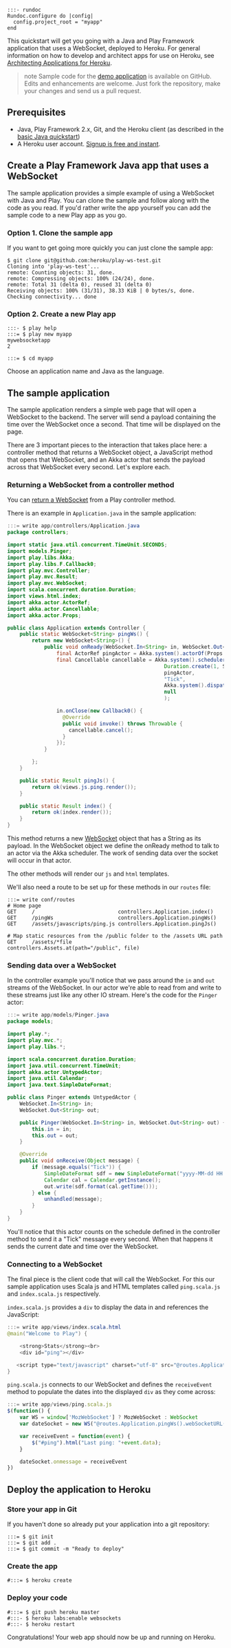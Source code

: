 ```
:::- rundoc
Rundoc.configure do |config|
  config.project_root = "myapp"
end
```

This quickstart will get you going with a Java and Play Framework application that uses a WebSocket, deployed to Heroku. For general information on how to develop and architect apps for use on Heroku, see [Architecting Applications for Heroku](https://devcenter.heroku.com/articles/architecting-apps).

>note
> Sample code for the [demo application](https://github.com/heroku/play-ws-test) is available on GitHub. Edits and enhancements are welcome. Just fork the repository, make your changes and send us a pull request.

## Prerequisites

* Java, Play Framework 2.x, Git, and the Heroku client (as described in the [basic Java quickstart](java))
* A Heroku user account.  [Signup is free and instant](https://api.heroku.com/signup/devcenter).

## Create a Play Framework Java app that uses a WebSocket

The sample application provides a simple example of using a WebSocket with Java and Play. You can clone the sample and follow along with the code as you read. If you'd rather write the app yourself you can add the sample code to a new Play app as you go.

### Option 1. Clone the sample app

If you want to get going more quickly you can just clone the sample app:

```term
$ git clone git@github.com:heroku/play-ws-test.git
Cloning into 'play-ws-test'...
remote: Counting objects: 31, done.
remote: Compressing objects: 100% (24/24), done.
remote: Total 31 (delta 0), reused 31 (delta 0)
Receiving objects: 100% (31/31), 38.33 KiB | 0 bytes/s, done.
Checking connectivity... done
```

### Option 2. Create a new Play app

```term
:::- $ play help
:::= $ play new myapp
mywebsocketapp
2

:::= $ cd myapp
```

Choose an application name and Java as the language.

## The sample application

The sample application renders a simple web page that will open a WebSocket to the backend. The server will send a payload containing the time over the WebSocket once a second. That time will be displayed on the page.

There are 3 important pieces to the interaction that takes place here: a controller method that returns a WebSocket object, a JavaScript method that opens that WebSocket, and an Akka actor that sends the payload across that WebSocket every second. Let's explore each.

### Returning a WebSocket from a controller method

You can [return a WebSocket](http://www.playframework.com/documentation/2.2.x/JavaWebSockets) from a Play controller method.

There is an example in `Application.java` in the sample application:

```java
:::= write app/controllers/Application.java
package controllers;

import static java.util.concurrent.TimeUnit.SECONDS;
import models.Pinger;
import play.libs.Akka;
import play.libs.F.Callback0;
import play.mvc.Controller;
import play.mvc.Result;
import play.mvc.WebSocket;
import scala.concurrent.duration.Duration;
import views.html.index;
import akka.actor.ActorRef;
import akka.actor.Cancellable;
import akka.actor.Props;

public class Application extends Controller {
    public static WebSocket<String> pingWs() {
        return new WebSocket<String>() {
            public void onReady(WebSocket.In<String> in, WebSocket.Out<String> out) {
                final ActorRef pingActor = Akka.system().actorOf(Props.create(Pinger.class, in, out));
                final Cancellable cancellable = Akka.system().scheduler().schedule(Duration.create(1, SECONDS),
                                                   Duration.create(1, SECONDS),
                                                   pingActor,
                                                   "Tick",
                                                   Akka.system().dispatcher(),
                                                   null
                                                   );

                in.onClose(new Callback0() {
                  @Override
                  public void invoke() throws Throwable {
                    cancellable.cancel();
                  }
                });
            }

        };
    }

    public static Result pingJs() {
        return ok(views.js.ping.render());
    }

    public static Result index() {
        return ok(index.render());
    }
}
```

This method returns a new [WebSocket](http://www.playframework.com/documentation/2.0/api/java/play/mvc/WebSocket.html) object that has a String as its payload. In the WebSocket object we define the onReady method to talk to an actor via the Akka scheduler. The work of sending data over the socket will occur in that actor.

The other methods will render our `js` and `html` templates.


We'll also need a route to be set up for these methods in our `routes` file:

```
:::= write conf/routes
# Home page
GET     /                           controllers.Application.index()
GET     /pingWs                     controllers.Application.pingWs()
GET     /assets/javascripts/ping.js controllers.Application.pingJs()

# Map static resources from the /public folder to the /assets URL path
GET     /assets/*file               controllers.Assets.at(path="/public", file)
```

### Sending data over a WebSocket

In the controller example you'll notice that we pass around the `in` and `out` streams of the WebSocket. In our actor we're able to read from and write to these streams just like any other IO stream. Here's the code for the `Pinger` actor:

```java
:::= write app/models/Pinger.java
package models;

import play.*;
import play.mvc.*;
import play.libs.*;

import scala.concurrent.duration.Duration;
import java.util.concurrent.TimeUnit;
import akka.actor.UntypedActor;
import java.util.Calendar;
import java.text.SimpleDateFormat;

public class Pinger extends UntypedActor {
    WebSocket.In<String> in;
    WebSocket.Out<String> out;

    public Pinger(WebSocket.In<String> in, WebSocket.Out<String> out) {
        this.in = in;
        this.out = out;
    }

    @Override
    public void onReceive(Object message) {
        if (message.equals("Tick")) {
            SimpleDateFormat sdf = new SimpleDateFormat("yyyy-MM-dd HH:mm:ss");
            Calendar cal = Calendar.getInstance();
            out.write(sdf.format(cal.getTime()));
        } else {
            unhandled(message);
        }
    }
}
```

You'll notice that this actor counts on the schedule defined in the controller method to send it a "Tick" message every second. When that happens it sends the current date and time over the WebSocket.

### Connecting to a WebSocket

The final piece is the client code that will call the WebSocket. For this our sample application uses Scala js and HTML templates called `ping.scala.js` and `index.scala.js` respectively.

`index.scala.js` provides a `div` to display the data in and references the JavaScript:

```java
:::= write app/views/index.scala.html
@main("Welcome to Play") {

    <strong>Stats</strong><br>
    <div id="ping"></div>

   <script type="text/javascript" charset="utf-8" src="@routes.Application.pingJs()"></script>
}
```

`ping.scala.js` connects to our WebSocket and defines the `receiveEvent` method to populate the dates into the displayed `div` as they come across:

```javascript
:::= write app/views/ping.scala.js
$(function() {
    var WS = window['MozWebSocket'] ? MozWebSocket : WebSocket
    var dateSocket = new WS("@routes.Application.pingWs().webSocketURL(request)")

    var receiveEvent = function(event) {
        $("#ping").html("Last ping: "+event.data);
    }

    dateSocket.onmessage = receiveEvent
})
```

## Deploy the application to Heroku

### Store your app in Git

If you haven't done so already put your application into a git repository:

```term
:::= $ git init
:::= $ git add .
:::= $ git commit -m "Ready to deploy"
```

### Create the app

```term
#:::= $ heroku create
```

### Deploy your code

```term
#:::= $ git push heroku master
#:::- $ heroku labs:enable websockets
#:::- $ heroku restart
```

Congratulations! Your web app should now be up and running on Heroku.
